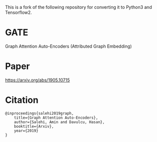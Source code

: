 
This is a fork of the following repository for converting it to Python3 and Tensorflow2.


# GATE
Graph Attention Auto-Encoders (Attributed Graph Embedding)

# Paper
https://arxiv.org/abs/1905.10715

# Citation
```
@inproceedings{salehi2019graph,
	title={Graph Attention Auto-Encoders},
	author={Salehi, Amin and Davulcu, Hasan},
	booktitle={Arxiv},
	year={2019}
}
```
